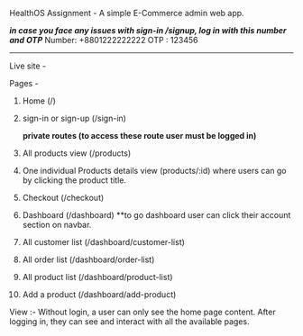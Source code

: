 HealthOS Assignment - A simple E-Commerce admin web app.

***in case you face any issues with sign-in /signup, log in with this number and OTP***
                Number: +8801222222222
                OTP : 123456
***************************************************************************************

Live site -

Pages -

1. Home (/)
2. sign-in or sign-up (/sign-in)

   **private routes (to access these route user must be logged in)**
3. All products view (/products)
4. One individual Products details view (products/:id) where users can go by clicking the product title.
5. Checkout (/checkout)
6. Dashboard (/dashboard) \*\*to go dashboard user can click their account section on navbar.
7. All customer list (/dashboard/customer-list)
8. All order list (/dashboard/order-list)
9. All product list (/dashboard/product-list)
10. Add a product (/dashboard/add-product)

View :- Without login, a user can only see the home page content. After logging in, they can see and interact with all the available pages.
